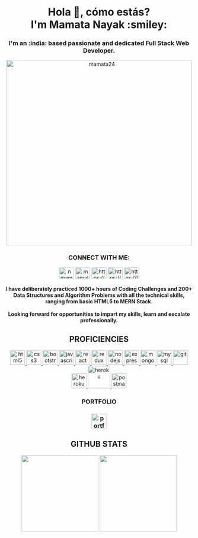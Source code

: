 <h1 align="center">Hola 👋, cómo estás? <br>
  I'm Mamata Nayak :smiley: </h1>

<h3 align="center">I'm an :india: based passionate and dedicated Full Stack Web Developer.</h3>  

<p align="center"> <img src="https://theninehertz.com/wp-content/uploads/2020/06/full-stack-development.gif" width="500px" alt="mamata24" /> </p>

<h3 align="center">CONNECT WITH ME:</h3>
<p align="center">
<a href="mailto:nmamta240@gmail.com?" target="blank"><img align="center" src="https://www.clipartmax.com/png/middle/16-161141_gmail-logo-png-gmail-logo-png-black.png" alt="nmamta240" height="30" width="40"/></a>
<a href="https://twitter.com/mamatan24" target="blank"><img align="center" src="https://cdn.jsdelivr.net/npm/simple-icons@3.0.1/icons/twitter.svg" alt="mamatan24" height="30" width="40" /></a>
<a href="https://linkedin.com/in/https://www.linkedin.com/in/mamata-nayak/" target="blank"><img align="center" src="https://cdn.jsdelivr.net/npm/simple-icons@3.0.1/icons/linkedin.svg" alt="https://www.linkedin.com/in/mamata-nayak/" height="30" width="40" /></a>
<a href="https://www.hackerrank.com/https://www.hackerrank.com/nmamta240" target="blank"><img align="center" src="https://cdn.jsdelivr.net/npm/simple-icons@3.0.1/icons/hackerrank.svg" alt="https://www.hackerrank.com/nmamta240" height="30" width="40" /></a>
<a href="https://www.leetcode.com/https://leetcode.com/mamtanayak/" target="blank"><img align="center" src="https://cdn.jsdelivr.net/npm/simple-icons@3.0.1/icons/leetcode.svg" alt="https://leetcode.com/mamtanayak/" height="30" width="40" /></a>
</p>

<h4 align="center">I have deliberately practiced 1000+ hours of Coding Challenges and 200+ Data Structures and Algorithm Problems with all the technical skills, ranging from basic HTML5 to MERN Stack.
<br>
  <br>
Looking forward for opportunities to impart my skills, learn and escalate professionally.
</h4>

<h2 align="center">PROFICIENCIES</h2>
<p align="center">
<a href="https://www.w3.org/html/" target="_blank"> <img src="https://devicons.github.io/devicon/devicon.git/icons/html5/html5-original-wordmark.svg" alt="html5" width="40" height="40"/> </a>
<a href="https://www.w3schools.com/css/" target="_blank"> <img src="https://devicons.github.io/devicon/devicon.git/icons/css3/css3-original-wordmark.svg" alt="css3" width="40" height="40"/> </a>
<a href="https://getbootstrap.com" target="_blank"> <img src="https://devicons.github.io/devicon/devicon.git/icons/bootstrap/bootstrap-plain.svg" alt="bootstrap" width="40" height="40"/> </a>
<a href="https://developer.mozilla.org/en-US/docs/Web/JavaScript" target="_blank"> <img src="https://devicons.github.io/devicon/devicon.git/icons/javascript/javascript-original.svg" alt="javascript" width="40" height="40"/> </a>
<a href="https://reactjs.org/" target="_blank"> <img src="https://devicons.github.io/devicon/devicon.git/icons/react/react-original-wordmark.svg" alt="react" width="40" height="40"/> </a> 
<a href="https://redux.js.org" target="_blank"> <img src="https://devicons.github.io/devicon/devicon.git/icons/redux/redux-original.svg" alt="redux" width="40" height="40"/> </a>
<a href="https://nodejs.org" target="_blank"> <img src="https://devicons.github.io/devicon/devicon.git/icons/nodejs/nodejs-original-wordmark.svg" alt="nodejs" width="40" height="40"/> </a>
<a href="https://expressjs.com" target="_blank"> <img src="https://devicons.github.io/devicon/devicon.git/icons/express/express-original-wordmark.svg" alt="express" width="40" height="40"/> </a>
<a href="https://www.mongodb.com/" target="_blank"> <img src="https://devicons.github.io/devicon/devicon.git/icons/mongodb/mongodb-original-wordmark.svg" alt="mongodb" width="40" height="40"/> </a>
<a href="https://www.mysql.com/" target="_blank"> <img src="https://devicons.github.io/devicon/devicon.git/icons/mysql/mysql-original-wordmark.svg" alt="mysql" width="40" height="40"/> </a> 
<a href="https://git-scm.com/" target="_blank"> <img src="https://www.vectorlogo.zone/logos/git-scm/git-scm-icon.svg" alt="git" width="40" height="40"/> </a>
<a href="https://heroku.com" target="_blank"> <img src="https://www.vectorlogo.zone/logos/heroku/heroku-icon.svg" alt="heroku" width="40" height="40"/> </a>
<a href="https://heroku.com" target="_blank"> <img src="https://download.logo.wine/logo/Netlify/Netlify-Logo.wine.png" alt="heroku" width="60" height="60"/> </a>
<a href="https://postman.com" target="_blank"> <img src="https://www.vectorlogo.zone/logos/getpostman/getpostman-icon.svg" alt="postman" width="40" height="40"/> </a> 
 </p>

<h3 align="center">PORTFOLIO</h3>
<h3 align="center">
<a align="center" href="https://jovial-noyce-3d211d.netlify.app/"><img src="https://library.kissclipart.com/20180902/iaw/kissclipart-my-portfolio-clipart-portfolio-personal-finance-30a91ae245efe019.jpg" alt="portfolio" width="40" height="40"/></a></h3>

<h2 align="center">GITHUB STATS</h2> 
  <p align='center'>
  <img src="https://github-readme-stats.vercel.app/api?username=mamata24&show_icons=true&count_private=true&theme=dark" height="207px" /> 
  <img src="https://github-readme-stats.vercel.app/api/top-langs/?username=mamata24&theme=dark" height="207px" />

</p>

<!--
**Mamata24/mamata24** is a ✨ _special_ ✨ repository because its `README.md` (this file) appears on your GitHub profile.

Here are some ideas to get you started:

- 🔭 I’m currently working on ...
- 🌱 I’m currently learning ...
- 👯 I’m looking to collaborate on ...
- 🤔 I’m looking for help with ...
- 💬 Ask me about ...
- 📫 How to reach me: ...
- 😄 Pronouns: ...
- ⚡ Fun fact: ...
-->
